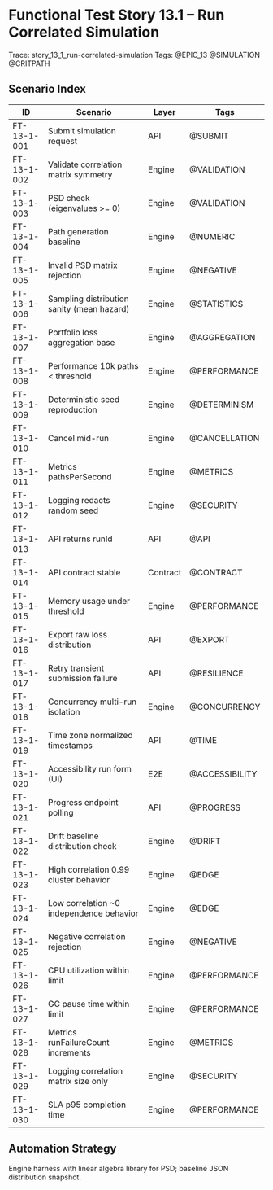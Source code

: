 # Functional Test Story 13.1 – Run Correlated Simulation

Trace: story_13_1_run-correlated-simulation
Tags: @EPIC_13 @SIMULATION @CRITPATH

## Scenario Index
| ID | Scenario | Layer | Tags |
|----|----------|-------|------|
| FT-13-1-001 | Submit simulation request | API | @SUBMIT |
| FT-13-1-002 | Validate correlation matrix symmetry | Engine | @VALIDATION |
| FT-13-1-003 | PSD check (eigenvalues >= 0) | Engine | @VALIDATION |
| FT-13-1-004 | Path generation baseline | Engine | @NUMERIC |
| FT-13-1-005 | Invalid PSD matrix rejection | Engine | @NEGATIVE |
| FT-13-1-006 | Sampling distribution sanity (mean hazard) | Engine | @STATISTICS |
| FT-13-1-007 | Portfolio loss aggregation base | Engine | @AGGREGATION |
| FT-13-1-008 | Performance 10k paths < threshold | Engine | @PERFORMANCE |
| FT-13-1-009 | Deterministic seed reproduction | Engine | @DETERMINISM |
| FT-13-1-010 | Cancel mid-run | Engine | @CANCELLATION |
| FT-13-1-011 | Metrics pathsPerSecond | Engine | @METRICS |
| FT-13-1-012 | Logging redacts random seed | Engine | @SECURITY |
| FT-13-1-013 | API returns runId | API | @API |
| FT-13-1-014 | API contract stable | Contract | @CONTRACT |
| FT-13-1-015 | Memory usage under threshold | Engine | @PERFORMANCE |
| FT-13-1-016 | Export raw loss distribution | API | @EXPORT |
| FT-13-1-017 | Retry transient submission failure | API | @RESILIENCE |
| FT-13-1-018 | Concurrency multi-run isolation | Engine | @CONCURRENCY |
| FT-13-1-019 | Time zone normalized timestamps | API | @TIME |
| FT-13-1-020 | Accessibility run form (UI) | E2E | @ACCESSIBILITY |
| FT-13-1-021 | Progress endpoint polling | API | @PROGRESS |
| FT-13-1-022 | Drift baseline distribution check | Engine | @DRIFT |
| FT-13-1-023 | High correlation 0.99 cluster behavior | Engine | @EDGE |
| FT-13-1-024 | Low correlation ~0 independence behavior | Engine | @EDGE |
| FT-13-1-025 | Negative correlation rejection | Engine | @NEGATIVE |
| FT-13-1-026 | CPU utilization within limit | Engine | @PERFORMANCE |
| FT-13-1-027 | GC pause time within limit | Engine | @PERFORMANCE |
| FT-13-1-028 | Metrics runFailureCount increments | Engine | @METRICS |
| FT-13-1-029 | Logging correlation matrix size only | Engine | @SECURITY |
| FT-13-1-030 | SLA p95 completion time | Engine | @PERFORMANCE |

## Automation Strategy
Engine harness with linear algebra library for PSD; baseline JSON distribution snapshot.
